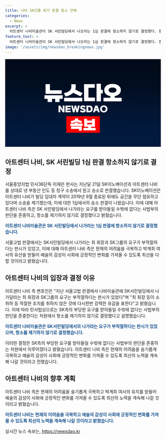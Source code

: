 ```yaml
---
title: 나비 SK건물 퇴거 판결 항소 안해
categories:
  - News
excerpt: >
  아트센터 나비미술관이 SK 서린빌딩에서 나오라는 1심 판결에 항소하지 않기로 결정했다. 판결은 SK측의 부당한 요구를 받아들일 수밖에 없다는 사법부의 판단을 존중한다는 이유에서라고 밝혔으며, SK이노베이션의 부동산 인도 등 청구 소송에서 아트센터 나비가 원고 승소로 판결받은 사실도 언급했다. 이에 대한 항소를 제기하지 않기로 한 것이다.
feature_text: >
  아트센터 나비미술관이 SK 서린빌딩에서 나오라는 1심 판결에 항소하지 않기로 결정했다. 판결은 SK측의 부당한 요구를 받아들일 수밖에 없다는 사법부의 판단을 존중한다는 이유에서라고 밝혔으며, SK이노베이션의 부동산 인도 등 청구 소송에서 아트센터 나비가 원고 승소로 판결받은 사실도 언급했다. 이에 대한 항소를 제기하지 않기로 한 것이다.
image: '/assets/img/newsdao_breakingnews.jpg'
---
```


<p><img src="/assets/img/newsdao_breakingnews.jpg" alt="bookingtag 속보" /></p>

<h2 data-ke-size="size26">아트센터 나비, SK 서린빌딩 1심 판결 항소하지 않기로 결정</h2>

<p>서울중앙지법 민사36단독 이재은 판사는 지난달 21일 SK이노베이션과 아트센터 나비를 상대로 낸 부동산 인도 등 청구 소송에서 원고 승소로 판결했습니다. SK이노베이션은 아트센터 나비가 빌딩 임대차 계약이 2019년 9월 종료된 뒤에도 공간을 무단 점유하고 있다며 소송을 제기했는데, 이에 대한 1심에서의 승소 판결이 나왔습니다. 이에 대해 아트센터 나비 측은 SK 서린빌딩에서 나가라는 요구를 받아들일 수밖에 없다는 사법부의 판단을 존중하고, 항소를 제기하지 않기로 결정했다고 밝혔습니다.</p>

<p data-ke-size="size16"><b><span style="color: #1a5490;">아트센터 나비미술관은 SK 서린빌딩에서 나가라는 1심 판결에 항소하지 않기로 결정했습니다.</span></b></p>

<p>서울고법 판결에서는 SK서린빌딩에서 나가라는 최 회장과 SK그룹의 요구가 부적절하다는 판시가 있었고, 이에 대해 아트센터 나비 측은 현재의 어려움을 극복하고 박계희 여사의 유산을 받들어 예술의 감성이 사회에 긍정적인 변화를 가져올 수 있도록 최선을 다할 것이라고 밝혔습니다.</p>

<h2 data-ke-size="size26">아트센터 나비의 입장과 결정 이유</h2>

<p>아트센터 나비 측 변호인은 "지난 서울고법 판결에서 나비미술관에 SK서린빌딩에서 나가달라는 최 회장과 SK그룹의 요구는 부적절하다는 판시가 있었다"며 "최 회장 등이 소취하 등 적절한 조치를 취하지 않은 것에 다시한번 강력한 유감을 표한다"고 밝혔습니다. 이에 따라 민사법상으로는 SK측의 부당한 요구를 받아들일 수밖에 없다는 사법부의 판단을 존중한다는 차원에서 항소를 제기하지 않기로 결정했다고 설명했습니다.</p>

<p data-ke-size="size16"><b><span style="color: #1a5490;">아트센터 나비미술관은 SK서린빌딩에서의 나가라는 요구가 부적절하다는 판시가 있었으며, 항소를 제기하지 않기로 결정했습니다.</span></b></p>

<p>이러한 결정은 SK측의 부당한 요구를 받아들일 수밖에 없다는 사법부의 판단을 존중하는 차원에서 이루어졌다고 밝혔습니다. 아트센터 나비 측은 현재의 어려움을 슬기롭게 극복하고 예술의 감성이 사회에 긍정적인 변화를 가져올 수 있도록 최선의 노력을 계속해 나갈 것이라고 전했습니다.</p>

<h2 data-ke-size="size26">아트센터 나비의 향후 계획</h2>

<p>아트센터 나비 측은 현재의 어려움을 슬기롭게 극복하고 박계희 여사의 유지를 받들어 예술의 감성이 사회에 긍정적인 변화를 가져올 수 있도록 최선의 노력을 계속해 나갈 것이라고 밝혔습니다.</p>

<p data-ke-size="size16"><b><span style="color: #1a5490;">아트센터 나비는 현재의 어려움을 극복하고 예술의 감성이 사회에 긍정적인 변화를 가져올 수 있도록 최선의 노력을 계속해 나갈 것이라고 밝혔습니다.</span></b></p>
실시간 뉴스 속보는, <a href="https://newsdao.kr" rel="dofollow">https://newsdao.kr</a>


